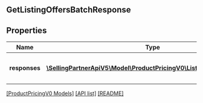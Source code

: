 ## GetListingOffersBatchResponse

## Properties

Name | Type | Description | Notes
------------ | ------------- | ------------- | -------------
**responses** | [**\SellingPartnerApiV5\Model\ProductPricingV0\ListingOffersResponse[]**](ListingOffersResponse.md) | A list of `getListingOffers` batched responses. | [optional]

[[ProductPricingV0 Models]](../) [[API list]](../../Api) [[README]](../../../README.md)
